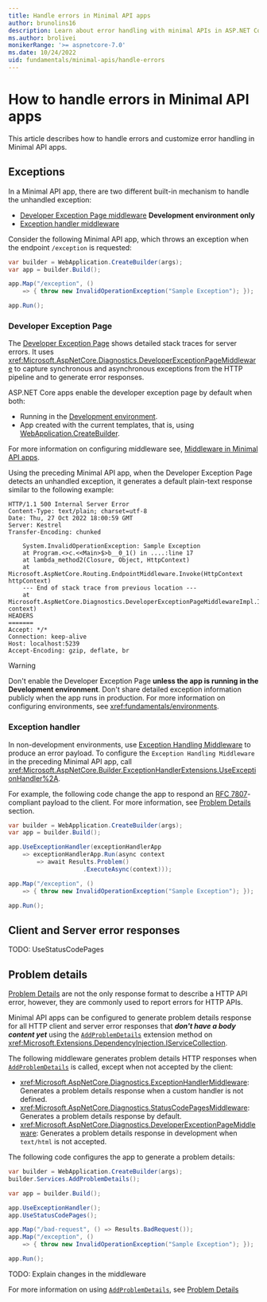```yaml
---
title: Handle errors in Minimal API apps
author: brunolins16
description: Learn about error handling with minimal APIs in ASP.NET Core.
ms.author: brolivei
monikerRange: '>= aspnetcore-7.0'
ms.date: 10/24/2022
uid: fundamentals/minimal-apis/handle-errors
---
```


# How to handle errors in Minimal API apps

This article describes how to handle errors and customize error handling in Minimal API apps.

## Exceptions

In a Minimal API app, there are two different built-in mechanism to handle the unhandled exception:

* [Developer Exception Page middleware](#developer-exception-page)  **Development environment only**
* [Exception handler middleware](#exception-handler)

Consider the following Minimal API app, which throws an exception when the endpoint `/exception` is requested:

``` csharp
var builder = WebApplication.CreateBuilder(args);
var app = builder.Build();

app.Map("/exception", () 
    => { throw new InvalidOperationException("Sample Exception"); });

app.Run();
```

### Developer Exception Page

The [Developer Exception Page](xref:fundamentals/error-handling#developer-exception-page) shows detailed stack traces for server errors. It uses <xref:Microsoft.AspNetCore.Diagnostics.DeveloperExceptionPageMiddleware> to capture synchronous and asynchronous exceptions from the HTTP pipeline and to generate error responses. 

ASP.NET Core apps enable the developer exception page by default when both:

* Running in the [Development environment](xref:fundamentals/environments).
* App created with the current templates, that is, using [WebApplication.CreateBuilder](/dotnet/api/microsoft.aspnetcore.builder.webapplication.createbuilder).

For more information on configuring middleware see, [Middleware in Minimal API apps](/aspnet/core/fundamentals/minimal-apis/middleware).

Using the preceding Minimal API app, when the Developer Exception Page detects an unhandled exception, it generates a default plain-text response similar to the following example:

```console
HTTP/1.1 500 Internal Server Error
Content-Type: text/plain; charset=utf-8
Date: Thu, 27 Oct 2022 18:00:59 GMT
Server: Kestrel
Transfer-Encoding: chunked
 
    System.InvalidOperationException: Sample Exception
    at Program.<>c.<<Main>$>b__0_1() in ....:line 17
    at lambda_method2(Closure, Object, HttpContext)
    at Microsoft.AspNetCore.Routing.EndpointMiddleware.Invoke(HttpContext httpContext)
    --- End of stack trace from previous location ---
    at Microsoft.AspNetCore.Diagnostics.DeveloperExceptionPageMiddlewareImpl.Invoke(HttpContext context)
HEADERS
=======
Accept: */*
Connection: keep-alive
Host: localhost:5239
Accept-Encoding: gzip, deflate, br
```

> [!WARNING]
> Don't enable the Developer Exception Page **unless the app is running in the Development environment**. Don't share detailed exception information publicly when the app runs in production. For more information on configuring environments, see <xref:fundamentals/environments>.

### Exception handler

In non-development environments, use [Exception Handling Middleware](xref:fundamentals/error-handling#exception-handler-page) to produce an error payload. To configure the `Exception Handling Middleware` in the preceding Minimal API app, call <xref:Microsoft.AspNetCore.Builder.ExceptionHandlerExtensions.UseExceptionHandler%2A>. 

For example, the following code change the app to respond an [RFC 7807](https://tools.ietf.org/html/rfc7807)-compliant payload to the client. For more information, see [Problem Details](#problem-details) section.


``` csharp
var builder = WebApplication.CreateBuilder(args);
var app = builder.Build();

app.UseExceptionHandler(exceptionHandlerApp 
    => exceptionHandlerApp.Run(async context 
        => await Results.Problem()
                     .ExecuteAsync(context)));

app.Map("/exception", () 
    => { throw new InvalidOperationException("Sample Exception"); });

app.Run();
```

## Client and Server error responses

TODO: UseStatusCodePages

## Problem details

[Problem Details](https://www.rfc-editor.org/rfc/rfc7807.html) are not the only response format to describe a HTTP API error, however, they are commonly used to report errors for HTTP APIs.

Minimal API apps can be configured to generate problem details response for all HTTP client and server error responses that ***don't have a body content yet*** using the [`AddProblemDetails`](/dotnet/api/microsoft.extensions.dependencyinjection.problemdetailsservicecollectionextensions.addproblemdetails?view=aspnetcore-7.0&preserve-view=true) extension method on <xref:Microsoft.Extensions.DependencyInjection.IServiceCollection>.

The following middleware generates problem details HTTP responses when [`AddProblemDetails`](/dotnet/api/microsoft.extensions.dependencyinjection.problemdetailsservicecollectionextensions.addproblemdetails?view=aspnetcore-7.0&preserve-view=true) is called, except when not accepted by the client:

* <xref:Microsoft.AspNetCore.Diagnostics.ExceptionHandlerMiddleware>: Generates a problem details response when a custom handler is not defined.
* <xref:Microsoft.AspNetCore.Diagnostics.StatusCodePagesMiddleware>: Generates a problem details response by default.
* <xref:Microsoft.AspNetCore.Diagnostics.DeveloperExceptionPageMiddleware>: Generates a problem details response in development when `text/html` is not accepted.


The following code configures the app to generate a problem details:

``` csharp
var builder = WebApplication.CreateBuilder(args);
builder.Services.AddProblemDetails();

var app = builder.Build();

app.UseExceptionHandler();
app.UseStatusCodePages();

app.Map("/bad-request", () => Results.BadRequest());
app.Map("/exception", () 
    => { throw new InvalidOperationException("Sample Exception"); });

app.Run();
```


TODO: Explain changes in the middleware

For more information on using [`AddProblemDetails`](/dotnet/api/microsoft.extensions.dependencyinjection.problemdetailsservicecollectionextensions.addproblemdetails?view=aspnetcore-7.0&preserve-view=true), see [Problem Details](/aspnet/core/fundamentals/error-handling#pds7)
